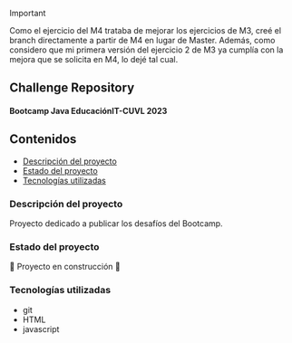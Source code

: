 > [!IMPORTANT]
> Como el ejercicio del M4 trataba de mejorar los ejercicios de M3, creé el branch directamente a partir de M4 en lugar de Master. Además, como considero que mi primera versión del ejercicio 2 de M3 ya cumplía con la mejora que se solicita en M4, lo dejé tal cual. 

## Challenge Repository
#### Bootcamp Java EducaciónIT-CUVL 2023

## Contenidos
* [Descripción del proyecto](#descripcion-del-proyecto)
* [Estado del proyecto](#estado-del-proyecto)
* [Tecnologías utilizadas](#tecnologias-utilizadas)

### Descripción del proyecto
Proyecto dedicado a publicar los desafíos del Bootcamp.

### Estado del proyecto
:construction: Proyecto en construcción :construction:

### Tecnologías utilizadas
* git
* HTML
* javascript